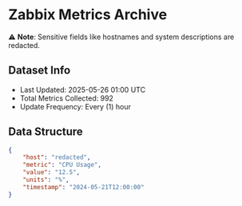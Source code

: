 # Zabbix Metrics Archive

⚠️ **Note**: Sensitive fields like hostnames and system descriptions are redacted.

## Dataset Info
- Last Updated: 2025-05-26 01:00 UTC
- Total Metrics Collected: 992
- Update Frequency: Every (1) hour

## Data Structure
```json
{
    "host": "redacted",
    "metric": "CPU Usage",
    "value": "12.5",
    "units": "%",
    "timestamp": "2024-05-21T12:00:00"
}
```
